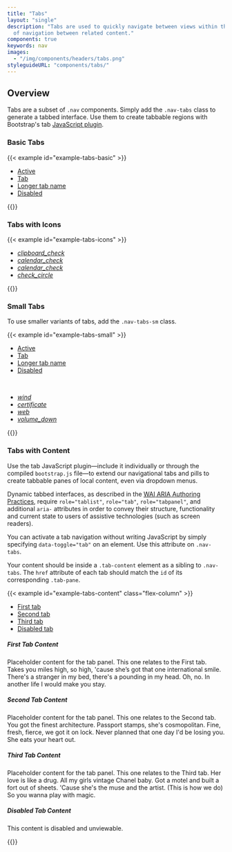 ```yaml
---
title: "Tabs"
layout: "single"
description: "Tabs are used to quickly navigate between views within the same context. They serve as a form
  of navigation between related content."
components: true
keywords: nav
images:
  - "/img/components/headers/tabs.png"
styleguideURL: "components/tabs/"
---
```


## Overview

Tabs are a subset of `.nav` components. Simply add the
`.nav-tabs` class to generate a tabbed interface. Use them to
create tabbable regions with Bootstrap's tab
<a href="https://getbootstrap.com/docs/4.6/components/navs/#javascript-behavior" rel="noopener" target="_blank">JavaScript
plugin</a>.

### Basic Tabs

{{< example id="example-tabs-basic" >}}
<ul class="nav nav-tabs">
  <li class="nav-item">
    <a class="nav-link active" href="#">Active</a>
  </li>
  <li class="nav-item">
    <a class="nav-link" href="#">Tab</a>
  </li>
  <li class="nav-item">
    <a class="nav-link" href="#">Longer tab name</a>
  </li>
  <li class="nav-item">
    <a class="nav-link disabled" href="#" tabindex="-1" aria-disabled="true">Disabled</a>
  </li>
</ul>
{{</ example >}}

### Tabs with Icons

{{< example id="example-tabs-icons" >}}
<ul class="nav nav-tabs">
  <li class="nav-item">
    <a class="nav-link active" href="#"><i class="modus-icon modus-icons" aria-hidden="true">clipboard_check</i></a>
  </li>
  <li class="nav-item">
    <a class="nav-link" href="#"><i class="modus-icons" aria-hidden="true">calendar_check</i></a>
  </li>
  <li class="nav-item">
    <a class="nav-link" href="#"><i class="modus-icons" aria-hidden="true">calendar_check</i></a>
  </li>
  <li class="nav-item">
    <a class="nav-link disabled" href="#" tabindex="-1" aria-disabled="true">
    <i class="modus-icons" aria-hidden="true">check_circle</i></a>
  </li>
</ul>
{{</ example >}}

### Small Tabs

To use smaller variants of tabs, add the `.nav-tabs-sm` class.

{{< example id="example-tabs-small" >}}
<ul class="nav nav-tabs nav-tabs-sm">
  <li class="nav-item">
    <a class="nav-link active" href="#">Active</a>
  </li>
  <li class="nav-item">
    <a class="nav-link" href="#">Tab</a>
  </li>
  <li class="nav-item">
    <a class="nav-link" href="#">Longer tab name</a>
  </li>
  <li class="nav-item">
    <a class="nav-link disabled" href="#" tabindex="-1" aria-disabled="true">Disabled</a>
  </li>
</ul>
<br>
<ul class="nav nav-tabs nav-tabs-sm">
  <li class="nav-item">
    <a class="nav-link active" href="#"><i class="modus-icons" aria-hidden="true">wind</i></a>
  </li>
  <li class="nav-item">
    <a class="nav-link" href="#"><i class="modus-icons" aria-hidden="true">certificate</i></a>
  </li>
  <li class="nav-item">
    <a class="nav-link" href="#"><i class="modus-icons" aria-hidden="true">web</i></a>
  </li>
  <li class="nav-item">
    <a class="nav-link disabled" href="#" tabindex="-1" aria-disabled="true"><i class="modus-icons" aria-hidden="true">volume_down</i></a>
  </li>
</ul>
{{</ example >}}

### Tabs with Content

Use the tab JavaScript plugin—include it individually or through the
compiled `bootstrap.js` file—to extend our navigational tabs and
pills to create tabbable panes of local content, even via dropdown menus.

Dynamic tabbed interfaces, as described in the
<a href="https://www.w3.org/TR/wai-aria-practices/#tabpanel"><abbr title="Web Accessibility Initiative">WAI</abbr>
<abbr title="Accessible Rich Internet Applications">ARIA</abbr>
Authoring Practices</a>, require `role="tablist"`, `role="tab"`,
`role="tabpanel"`, and additional `aria-` attributes
in order to convey their structure, functionality and current state to users
of assistive technologies (such as screen readers).

You can activate a tab navigation without writing JavaScript by simply
specifying `data-toggle="tab"` on an element. Use this attribute
on `.nav-tabs`.

Your content should be inside a `.tab-content` element as a
sibling to `.nav-tabs`. The `href` attribute of each
tab should match the `id` of its corresponding
`.tab-pane`.

{{< example id="example-tabs-content" class="flex-column" >}}
<ul class="nav nav-tabs" id="exampleTab" role="tablist">
  <li class="nav-item">
    <a class="nav-link active" id="exampleFirstTab" data-toggle="tab" href="#exampleFirst" role="tab" aria-controls="exampleFirst" aria-selected="true">First tab</a>
  </li>
  <li class="nav-item">
    <a class="nav-link" id="exampleSecondTab" data-toggle="tab" href="#exampleSecond" role="tab" aria-controls="exampleSecond" aria-selected="false">Second tab</a>
  </li>
  <li class="nav-item">
    <a class="nav-link" id="exampleThirdTab" data-toggle="tab" href="#exampleThird" role="tab" aria-controls="exampleThird" aria-selected="false">Third tab</a>
  </li>
  <li class="nav-item">
    <a class="nav-link disabled" id="disabledTab" data-toggle="tab" href="#exampleDisabled" role="tab" aria-controls="exampleDisabled" aria-selected="false">Disabled tab</a>
  </li>
</ul>
<div class="tab-content py-3" id="exampleTabContent">
  <div class="tab-pane fade show active" id="exampleFirst" role="tabpanel" aria-labelledby="exampleFirstTab">
    <h5 id="first-tab-content">First Tab Content</h5>
    <p>
      Placeholder content for the tab panel. This one relates to the First tab. Takes you miles high, so high,
      'cause she’s got that one international smile. There's a stranger in my bed, there's a pounding in my
      head. Oh, no. In another life I would make you stay.
    </p>
  </div>
  <div class="tab-pane fade" id="exampleSecond" role="tabpanel" aria-labelledby="exampleSecondTab">
    <h5 id="second-tab-content">Second Tab Content</h5>
    <p>
      Placeholder content for the tab panel. This one relates to the Second tab. You got the finest
      architecture. Passport stamps, she's cosmopolitan. Fine, fresh, fierce, we got it on lock. Never planned
      that one day I'd be losing you. She eats your heart out.
    </p>
  </div>
  <div class="tab-pane fade" id="exampleThird" role="tabpanel" aria-labelledby="exampleThirdTab">
    <h5 id="third-tab-content">Third Tab Content</h5>
    <p>
      Placeholder content for the tab panel. This one relates to the Third tab. Her love is like a drug. All
      my girls vintage Chanel baby. Got a motel and built a fort out of sheets. 'Cause she's the muse and the
      artist. (This is how we do) So you wanna play with magic.
    </p>
  </div>
  <div class="tab-pane fade" id="exampleDisabled" role="tabpanel" aria-labelledby="disabledTab">
    <h5 id="disabled-tab-content">Disabled Tab Content</h5>
    <p>
      This content is disabled and unviewable.
    </p>
  </div>
</div>
{{</ example >}}
